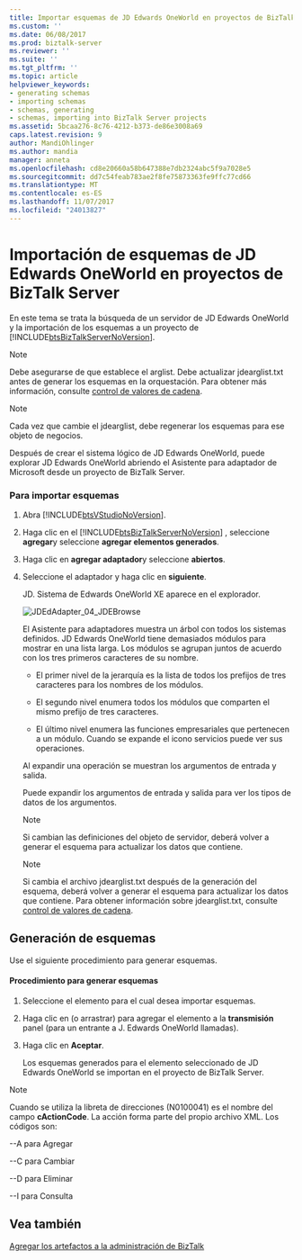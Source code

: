 ```yaml
---
title: Importar esquemas de JD Edwards OneWorld en proyectos de BizTalk Server | Documentos de Microsoft
ms.custom: ''
ms.date: 06/08/2017
ms.prod: biztalk-server
ms.reviewer: ''
ms.suite: ''
ms.tgt_pltfrm: ''
ms.topic: article
helpviewer_keywords:
- generating schemas
- importing schemas
- schemas, generating
- schemas, importing into BizTalk Server projects
ms.assetid: 5bcaa276-8c76-4212-b373-de86e3008a69
caps.latest.revision: 9
author: MandiOhlinger
ms.author: mandia
manager: anneta
ms.openlocfilehash: cd8e20660a58b647388e7db2324abc5f9a7028e5
ms.sourcegitcommit: dd7c54feab783ae2f8fe75873363fe9ffc77cd66
ms.translationtype: MT
ms.contentlocale: es-ES
ms.lasthandoff: 11/07/2017
ms.locfileid: "24013827"
---
```

# <a name="importing-jd-edwards-oneworld-schemas-into-biztalk-server-projects"></a>Importación de esquemas de JD Edwards OneWorld en proyectos de BizTalk Server
En este tema se trata la búsqueda de un servidor de JD Edwards OneWorld y la importación de los esquemas a un proyecto de [!INCLUDE[btsBizTalkServerNoVersion](../includes/btsbiztalkservernoversion-md.md)].  
  
> [!NOTE]
>  Debe asegurarse de que establece el arglist. Debe actualizar jdearglist.txt antes de generar los esquemas en la orquestación. Para obtener más información, consulte [control de valores de cadena](../core/handling-string-values1.md).  
  
> [!NOTE]
>  Cada vez que cambie el jdearglist, debe regenerar los esquemas para ese objeto de negocios.  
  
 Después de crear el sistema lógico de JD Edwards OneWorld, puede explorar JD Edwards OneWorld abriendo el Asistente para adaptador de Microsoft desde un proyecto de BizTalk Server.  
  
### <a name="to-import-schemas"></a>Para importar esquemas  
  
1.  Abra [!INCLUDE[btsVStudioNoVersion](../includes/btsvstudionoversion-md.md)].  
  
2.  Haga clic en el [!INCLUDE[btsBizTalkServerNoVersion](../includes/btsbiztalkservernoversion-md.md)] , seleccione **agregar**y seleccione **agregar elementos generados**.  
  
3.  Haga clic en **agregar adaptador**y seleccione **abiertos**.  
  
4.  Seleccione el adaptador y haga clic en **siguiente**.  
  
     JD. Sistema de Edwards OneWorld XE aparece en el explorador.  
  
     ![](../core/media/jdedadapter-04-jdebrowse.gif "JDEdAdapter_04_JDEBrowse")  
  
     El Asistente para adaptadores muestra un árbol con todos los sistemas definidos. JD Edwards OneWorld tiene demasiados módulos para mostrar en una lista larga. Los módulos se agrupan juntos de acuerdo con los tres primeros caracteres de su nombre.  
  
    -   El primer nivel de la jerarquía es la lista de todos los prefijos de tres caracteres para los nombres de los módulos.  
  
    -   El segundo nivel enumera todos los módulos que comparten el mismo prefijo de tres caracteres.  
  
    -   El último nivel enumera las funciones empresariales que pertenecen a un módulo. Cuando se expande el icono servicios puede ver sus operaciones.  
  
     Al expandir una operación se muestran los argumentos de entrada y salida.  
  
     Puede expandir los argumentos de entrada y salida para ver los tipos de datos de los argumentos.  
  
    > [!NOTE]
    >  Si cambian las definiciones del objeto de servidor, deberá volver a generar el esquema para actualizar los datos que contiene.  
  
    > [!NOTE]
    >  Si cambia el archivo jdearglist.txt después de la generación del esquema, deberá volver a generar el esquema para actualizar los datos que contiene. Para obtener información sobre jdearglist.txt, consulte [control de valores de cadena](../core/handling-string-values1.md).  
  
## <a name="generating-schemas"></a>Generación de esquemas  
 Use el siguiente procedimiento para generar esquemas.  
  
#### <a name="to-generate-schemas"></a>Procedimiento para generar esquemas  
  
1.  Seleccione el elemento para el cual desea importar esquemas.  
  
2.  Haga clic en (o arrastrar) para agregar el elemento a la **transmisión** panel (para un entrante a J. Edwards OneWorld llamadas).  
  
3.  Haga clic en **Aceptar**.  
  
     Los esquemas generados para el elemento seleccionado de JD Edwards OneWorld se importan en el proyecto de BizTalk Server.  
  
> [!NOTE]
>  Cuando se utiliza la libreta de direcciones (N0100041) es el nombre del campo **cActionCode**. La acción forma parte del propio archivo XML. Los códigos son:  
>   
>  --A para Agregar  
>   
>  --C para Cambiar  
>   
>  --D para Eliminar  
>   
>  --I para Consulta  
  
## <a name="see-also"></a>Vea también  
 [Agregar los artefactos a la administración de BizTalk](../core/adding-biztalk-adapter-for-jd-edwards-oneworld.md)